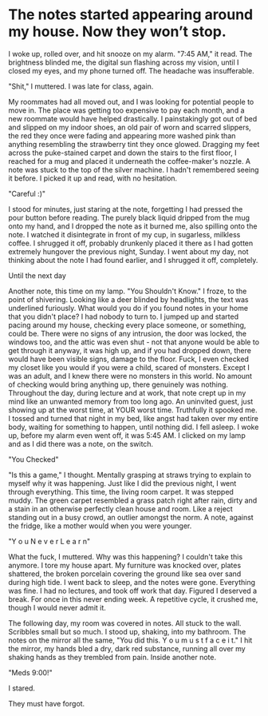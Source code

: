 # The notes started appearing around my house. Now they won’t stop.
I woke up, rolled over, and hit snooze on my alarm. "7:45 AM," it read. The brightness blinded me, the digital sun flashing across my vision, until I closed my eyes, and my phone turned off. The headache was insufferable. 



"Shit," I muttered. I was late for class, again.



My roommates had all moved out, and I was looking for potential people to move in. The place was getting too expensive to pay each month, and a new roommate would have helped drastically. I painstakingly got out of bed and slipped on my indoor shoes, an old pair of worn and scarred slippers, the red they once were fading and appearing more washed pink than anything resembling the strawberry tint they once glowed. Dragging my feet across the puke-stained carpet and down the stairs to the first floor, I reached for a mug and placed it underneath the coffee-maker's nozzle. A note was stuck to the top of the silver machine. I hadn't remembered seeing it before. I picked it up and read, with no hesitation.



"Careful :)"



I stood for minutes, just staring at the note, forgetting I had pressed the pour button before reading. The purely black liquid dripped from the mug onto my hand, and I dropped the note as it burned me, also spilling onto the note. I watched it disintegrate in front of my cup, in sugarless, milkless coffee. I shrugged it off, probably drunkenly placed it there as I had gotten extremely hungover the previous night, Sunday. I went about my day, not thinking about the note I had found earlier, and I shrugged it off, completely.



Until the next day



Another note, this time on my lamp. "You Shouldn't Know." I froze, to the point of shivering. Looking like a deer blinded by headlights, the text was underlined furiously. What would you do if you found notes in your home that you didn't place? I had nobody to turn to. I jumped up and started pacing around my house, checking every place someone, or something, could be. There were no signs of any intrusion, the door was locked, the windows too, and the attic was even shut - not that anyone would be able to get through it anyway, it was high up, and if you had dropped down, there would have been visible signs, damage to the floor. Fuck, I even checked my closet like you would if you were a child, scared of monsters. Except I was an adult, and I knew there were no monsters in this world. No amount of checking would bring anything up, there genuinely was nothing. Throughout the day, during lecture and at work, that note crept up in my mind like an unwanted memory from too long ago. An uninvited guest, just showing up at the worst time, at YOUR worst time. Truthfully it  spooked me. I tossed and turned that night in my bed, like angst had taken over my entire body, waiting for something to happen, until nothing did. I fell asleep. I woke up, before my alarm even went off, it was 5:45 AM. I clicked on my lamp and as I did there was a note, on the switch. 



"You Checked" 

"Is this a game," I thought. Mentally grasping at straws trying to explain to myself why it was happening. Just like I did the previous night, I went through everything. This time, the living room carpet. It was stepped muddy. The green carpet resembled a grass patch right after rain, dirty and a stain in an otherwise perfectly clean house and room. Like a reject standing out in a busy crowd, an outlier amongst the norm. A note, against the fridge, like a mother would when you were younger.



"Y o u N e v e r L e a r n"

What the fuck, I muttered. Why was this happening? I couldn't take this anymore. I tore my house apart. My furniture was knocked over, plates shattered, the broken porcelain covering the ground like sea over sand during high tide. I went back to sleep, and the notes were gone. Everything was fine. I had no lectures, and took off work that day. Figured I deserved a break. For once in this never ending week. A repetitive cycle, it crushed me, though I would never admit it. 



The following day, my room was covered in notes. All stuck to the wall. Scribbles small but so much. I stood up, shaking, into my bathroom. The notes on the mirror all the same, "You did this. Y o u m u s t f a c e i t." I hit the mirror, my hands bled a dry, dark red substance, running all over my shaking hands as they trembled from pain. Inside another note.



"Meds 9:00!"

I stared.

They must have forgot.